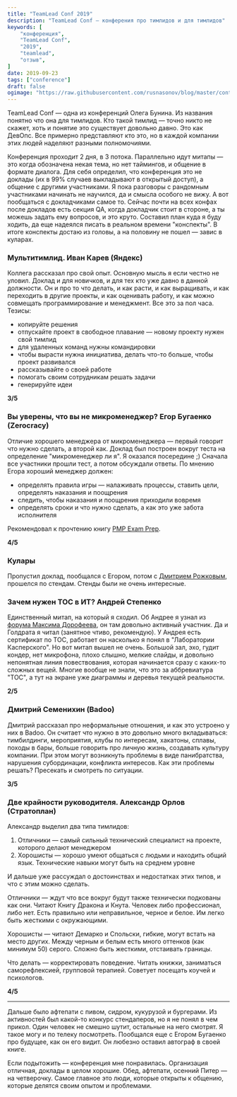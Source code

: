 ```yaml
---
title: "TeamLead Conf 2019"
description: "TeamLead Conf — конферения про тимлидов и для тимлидов"
keywords: [
    "конференция",
    "TeamLead Conf",
    "2019",
    "teamlead",
    "отзыв",
]
date: 2019-09-23
tags: ["conference"]
draft: false
ogimage: "https://raw.githubusercontent.com/rusnasonov/blog/master/content/teamlead-conf-2019/image.png"
---
```


TeamLead Conf — одна из конференций Олега Бунина. Из названия понятно что она для тимлидов. Кто такой тимлид — точно никто не скажет, хоть и понятие это существует довольно давно. Это как ДевОпс. Все примерно представляют кто это, но в каждой компании этих людей наделяют разными полномочиями.


<!--more-->


Конференция проходит 2 дня, в 3 потока. Параллельно идут митапы — это когда обозначена некая тема, но нет таймингов, и общение в формате диалога. Для себя определил, что конференция это не доклады (их в 99% случаев выкладывают в открытый доступ), а общение с другими участниками. Я пока разговоры с рандомным участниками начинать не научился, да и смысла особого не вижу. А вот пообщаться с докладчиками самое то. Сейчас почти на всех конфах после докладов есть секция QA, когда докладчик стоит в стороне, а ты можешь задать ему вопросов, и это круто. Составил план куда я буду ходить, да еще надеялся писать в реальном времени "конспекты". В итоге конспекты достаю из головы, а на половину не пошел — завис в куларах.

### Мультитимлид. Иван Карев (Яндекс)

Коллега рассказал про свой опыт. Основную мысль я если честно не уловил. Доклад и для новичков, и для тех кто уже давно в данной должности. Он и про то что делать, и как расти, и как выращивать, и как переходить в другие проекты, и как оценивать работу, и как можно совмещать программирование и менеджмент. Все это за пол часа. Тезисы:
* копируйте решения
* отпускайте проект в свободное плавание — новому проекту нужен свой тимлид
* для удаленных команд нужны командировки
* чтобы вырасти нужна инициатива, делать что-то больше, чтобы проект развивался
* рассказывайте о своей работе
* помогать своим сотрудникам решать задачи
* генерируйте идеи

**3/5**

### Вы уверены, что вы не микроменеджер? Егор Бугаенко (Zerocracy)

Отличие хорошего менеджера от микроменеджера — первый говорит что нужно сделать, а второй как. Доклад был построен вокруг теста на определение "микроменеджер ли я". Я оказался посередине ;) Сначала все участники прошли тест, а потом обсуждали ответы. По мнению Егора хороший менеджер должен:
* определять правила игры — налаживать процессы, ставить цели, определять наказания и поощрения
* следить, чтобы наказания и поощрения приходили вовремя
* определять сроки и что нужно сделать, а как это уже забота исполнителя

Рекомендовал к прочтению книгу [PMP Exam Prep](https://www.amazon.com/PMP-Exam-Prep-Eighth-Updated/dp/1932735658).

**4/5**

### Кулары

Пропустил доклад, пообщался с Егором, потом с [Дмитрием Рожковым](https://seniorsoftwarevlogger.com/), прошелся по стендам. Стенды были не очень интересные.

### Зачем нужен ТОС в ИТ? Андрей Степенко

Единственный митап, на который я сходил. Об Андрее я узнал из [форума Максима Дорофеева](https://forum.mnogosdelal.ru/), он там довольно активный участник. Да и Голдрата я читал (занятное чтиво, рекомендую). У Андрея есть сертификат по ТОС, работает он насколько я понял в "Лаборатории Касперского". Но вот митап вышел не очень. Большой зал, эхо, гудит кондер, нет микрофона, плохо слышно, мелкие слайды, и довольно непонятная линия повествования, которая начинается сразу с каких-то сложных вещей. Многие вообще не знали, что это за аббревиатура "ТОС", а тут на экране уже диаграммы и деревья текущей реальности.

**2/5**

###  Дмитрий Семенихин (Badoo)

Дмитрий рассказал про неформальные отношения, и как это устроено у них в Badoo. Он считает что нужно в это довольно много вкладываться: тимбилдинги, мероприятия, клубы по интересам, хакатоны, сплавы, походы в бары, больше говорить про личную жизнь, создавать культуру компании. При этом могут возникнуть проблемы в виде панибратства, нарушения субординации, конфликта интересов. Как эти проблемы решать? Пресекать и смотреть по ситуации.

**3/5**

### Две крайности руководителя. Александр Орлов (Стратоплан)

Александр выделил два типа тимлидов:
1. Отличники — самый сильный технический специалист на проекте, которого делают менеджером
2. Хорошисты — хорошо умеют общаться с людьми и находить общий язык. Технические навыки могут быть на среднем уровне

И дальше уже рассуждал о достоинствах и недостатках этих типов, и что с этим можно сделать.

Отличники — ждут что все вокруг будут также технически подкованы как они. Читают Книгу Дракона и Кнута. Человек либо профессионал, либо нет. Есть правильно или неправильное, черное и белое. Им легко быть жесткими с окружающими.

Хорошисты — читают Демарко и Спольски, гибкие, могут встать на место других. Между черным и белым есть много оттенков (как минимум 50) серого. Сложно быть жесткими, отстаивать границы.

Что делать — корректировать поведение. Читать книжки, заниматься саморефлексией, групповой терапией. Советует посещать коучей и психологов.

**4/5**

---

Дальше было афтепати с пивом, сидром, кукурузой и бургерами. Из активностей был какой-то конкурс стендаперов, но я не понял в чем прикол. Один человек не смешно шутит, остальные на него смотрят. Я такое могу и по телеку посмотреть. Пообщался еще с Егором Бугаенко про будущее, как он его видит. Он любезно оставил автограф в своей книге.

Если подытожить — конференция мне понравилась. Организация отличная, доклады в целом хорошие. Обед, афтепати, осенний Питер — на четверочку. Самое главное это люди, которые открыты к общению, которые делятся своим опытом и проблемами.
